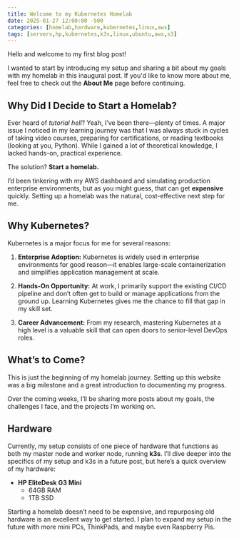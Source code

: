 ```yaml
---
title: Welcome to my Kubernetes Homelab
date: 2025-01-27 12:00:00 -500
categories: [homelab,hardware,kubernetes,linux,aws]
tags: [servers,hp,kubernetes,k3s,linux,ubuntu,aws,s3]
---
```


Hello and welcome to my first blog post!  

I wanted to start by introducing my setup and sharing a bit about my goals with my homelab in this inaugural post. If you'd like to know more about me, feel free to check out the **About Me** page before continuing.  


## Why Did I Decide to Start a Homelab?  

Ever heard of *tutorial hell*? Yeah, I’ve been there—plenty of times. A major issue I noticed in my learning journey was that I was always stuck in cycles of taking video courses, preparing for certifications, or reading textbooks (looking at you, Python). While I gained a lot of theoretical knowledge, I lacked hands-on, practical experience.  

The solution? **Start a homelab.**  

I’d been tinkering with my AWS dashboard and simulating production enterprise environments, but as you might guess, that can get **expensive** quickly. Setting up a homelab was the natural, cost-effective next step for me.  


## Why Kubernetes?  

Kubernetes is a major focus for me for several reasons:  

1. **Enterprise Adoption:** Kubernetes is widely used in enterprise environments for good reason—it enables large-scale containerization and simplifies application management at scale.  
   
2. **Hands-On Opportunity:** At work, I primarily support the existing CI/CD pipeline and don’t often get to build or manage applications from the ground up. Learning Kubernetes gives me the chance to fill that gap in my skill set.  

3. **Career Advancement:** From my research, mastering Kubernetes at a high level is a valuable skill that can open doors to senior-level DevOps roles.  


## What’s to Come?  

This is just the beginning of my homelab journey. Setting up this website was a big milestone and a great introduction to documenting my progress.  

Over the coming weeks, I’ll be sharing more posts about my goals, the challenges I face, and the projects I’m working on.  


## Hardware  

Currently, my setup consists of one piece of hardware that functions as both my master node and worker node, running **k3s**. I’ll dive deeper into the specifics of my setup and k3s in a future post, but here’s a quick overview of my hardware:  

- **HP EliteDesk G3 Mini**  
  - 64GB RAM  
  - 1TB SSD  

Starting a homelab doesn’t need to be expensive, and repurposing old hardware is an excellent way to get started. I plan to expand my setup in the future with more mini PCs, ThinkPads, and maybe even Raspberry Pis.  
